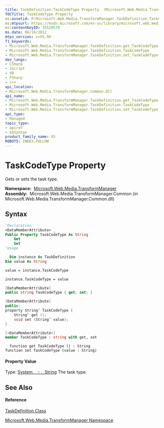 ```yaml
---
title: TaskDefinition.TaskCodeType Property  (Microsoft.Web.Media.TransformManager)
TOCTitle: TaskCodeType Property
ms:assetid: P:Microsoft.Web.Media.TransformManager.TaskDefinition.TaskCodeType
ms:mtpsurl: https://msdn.microsoft.com/en-us/library/microsoft.web.media.transformmanager.taskdefinition.taskcodetype(v=VS.90)
ms:contentKeyID: 35520579
ms.date: 06/14/2012
mtps_version: v=VS.90
f1_keywords:
- Microsoft.Web.Media.TransformManager.TaskDefinition.get_TaskCodeType
- Microsoft.Web.Media.TransformManager.TaskDefinition.TaskCodeType
- Microsoft.Web.Media.TransformManager.TaskDefinition.set_TaskCodeType
dev_langs:
- CSharp
- JScript
- VB
- FSharp
- c++
api_location:
- Microsoft.Web.Media.TransformManager.Common.dll
api_name:
- Microsoft.Web.Media.TransformManager.TaskDefinition.get_TaskCodeType
- Microsoft.Web.Media.TransformManager.TaskDefinition.TaskCodeType
- Microsoft.Web.Media.TransformManager.TaskDefinition.set_TaskCodeType
api_type:
- Managed
topic_type:
- apiref
- kbSyntax
product_family_name: VS
ROBOTS: INDEX,FOLLOW
---
```


# TaskCodeType Property

Gets or sets the task type.

**Namespace:**  [Microsoft.Web.Media.TransformManager](microsoft-web-media-transformmanager-namespace.md)  
**Assembly:**  Microsoft.Web.Media.TransformManager.Common (in Microsoft.Web.Media.TransformManager.Common.dll)

## Syntax

``` vb
'Declaration
<DataMemberAttribute> _
Public Property TaskCodeType As String
    Get
    Set
'Usage

  Dim instance As TaskDefinition
Dim value As String

value = instance.TaskCodeType

instance.TaskCodeType = value
```

``` csharp
[DataMemberAttribute]
public string TaskCodeType { get; set; }
```

``` c++
[DataMemberAttribute]
public:
property String^ TaskCodeType {
    String^ get ();
    void set (String^ value);
}
```

``` fsharp
[<DataMemberAttribute>]
member TaskCodeType : string with get, set
```

``` jscript
  function get TaskCodeType () : String
function set TaskCodeType (value : String)
```

#### Property Value

Type: [System. . :: . .String](https://msdn.microsoft.com/en-us/library/s1wwdcbf\(v=vs.90\))  
The task type.  

## See Also

#### Reference

[TaskDefinition Class](taskdefinition-class-microsoft-web-media-transformmanager.md)

[Microsoft.Web.Media.TransformManager Namespace](microsoft-web-media-transformmanager-namespace.md)

